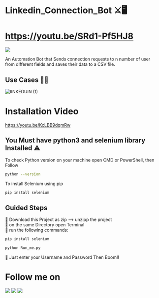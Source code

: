 # Linkedin_Connection_Bot ⚔️🖥️
# https://youtu.be/SRd1-Pf5HJ8

<img src="https://user-images.githubusercontent.com/62801988/130929505-4a17bdbd-a6ab-461a-85be-1af82d7f1d53.png" style="max-width:70%;">

An Automation Bot that Sends connection requests to n number of user from different fields and saves their data to a CSV file.
## Use Cases 🤞😊
![lINKEDUIN (1)](https://user-images.githubusercontent.com/62801988/130943767-b73eb21e-a57a-4cd9-9928-32d1393d2c49.png)

# Installation Video
https://youtu.be/KcLBB9dqmRw


## You Must have python3 and selenium library Installed ⚠
To check Python version on your machine open CMD or PowerShell, then Follow </br>
```bash
python --version
```
To install Selenium using pip </br>
```bash
pip install selenium
```
## Guided Steps 
📍 Download this Project as zip --> unzipp the project
</br>
📍 on the same Directory open Terminal
</br>
📍 run the following commands:
```bash
pip install selenium
```
```bash
python Run_me.py
```
📍 Just enter your Username and Password Then Boom!!

# Follow me on
[![](https://user-images.githubusercontent.com/62801988/130545739-f1d9c21b-9424-4c35-b0ea-842586b42760.png)](https://www.linkedin.com/in/prabaljainn)  [![](https://user-images.githubusercontent.com/62801988/130545737-5cefd672-1e66-49d3-997b-bcaabf38fc00.png)](https://github.com/prabaljainn)  [![](https://user-images.githubusercontent.com/62801988/130545734-b58d01bd-c51f-46f6-96d9-7b921f09e0fc.png)](https://www.facebook.com/prabaljainn)









